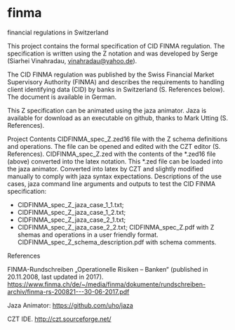 # finma
financial regulations in Switzerland

This project contains the formal specification of CID FINMA regulation. The specification is written using the Z notation and was developed by Serge (Siarhei Vinahradau, vinahradau@yahoo.de).

The CID FINMA regulation was published by the Swiss Financial Market Supervisory Authority (FINMA) and describes the requirements to handling client identifying data (CID) by banks in Switzerland (S. References below). The document is available in German.

This Z specification can be animated using the jaza animator. Jaza is available for download as an executable on github, thanks to Mark Utting (S. References).

Project Contents
CIDFINMA_spec_Z.zed16 file with the Z schema definitions and operations. The file can be opened and edited with the CZT editor (S. References).
CIDFINMA_spec_Z.zed with the contents of the *.zed16 file (above) converted into the latex notation. This *.zed file can be loaded into the jaza animator. Converted into latex by CZT and slightly modified manually to comply with jaza syntax expectations.
Descriptions of the use cases, jaza command line arguments and outputs to test the CID FINMA specification:
- CIDFINMA_spec_Z_jaza_case_1_1.txt;
- CIDFINMA_spec_Z_jaza_case_1_2.txt;
- CIDFINMA_spec_Z_jaza_case_2_1.txt;
- CIDFINMA_spec_Z_jaza_case_2_2.txt;
CIDFINMA_spec_Z.pdf with Z shemas and operations in a user friendly format.
CIDFINMA_spec_Z_schema_description.pdf with schema comments.


References

FINMA-Rundschreiben „Operationelle Risiken – Banken“ (published in 20.11.2008, last updated in 2017). https://www.finma.ch/de/~/media/finma/dokumente/rundschreiben-archiv/finma-rs-200821---30-06-2017.pdf

Jaza Animator: https://github.com/uho/jaza

CZT IDE. http://czt.sourceforge.net/
 

